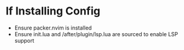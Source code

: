 # If Installing Config

- Ensure packer.nvim is installed
- Ensure init.lua and /after/plugin/lsp.lua are sourced to enable LSP support
